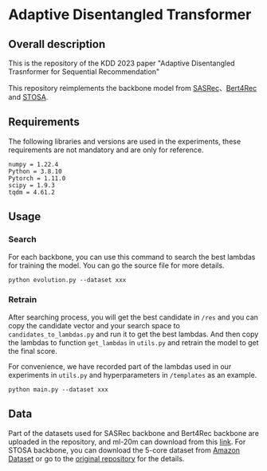 # Adaptive Disentangled Transformer

## Overall description

This is the repository of the KDD 2023 paper "Adaptive Disentangled Trasnformer for Sequential Recommendation"

This repository reimplements the backbone model from [SASRec](https://github.com/pmixer/SASRec.pytorch)、[Bert4Rec](https://github.com/FeiSun/BERT4Rec) and [STOSA](https://github.com/zfan20/STOSA).



## Requirements

The following libraries and versions are used in the experiments, these requirements are not mandatory and are only for reference.

```
numpy = 1.22.4
Python = 3.8.10
Pytorch = 1.11.0
scipy = 1.9.3
tqdm = 4.61.2
```

 

## Usage

### Search

For each backbone, you can use this command to search the best lambdas for training the model. You can go the source file for more details.

```
python evolution.py --dataset xxx
```



### Retrain

After searching process, you will get the best candidate in `/res` and you can copy the candidate vector and your search space to `candidates_to_lambdas.py` and run it to get the best lambdas. And then copy the lambdas to function `get_lambdas` in `utils.py` and retrain the model to get the final score. 

For convenience, we have recorded part of the lambdas used in our experiments in `utils.py` and hyperparameters in `/templates` as an example.

```
python main.py --dataset xxx
```



## Data

Part of the datasets used for SASRec backbone and Bert4Rec backbone are uploaded in the repository, and ml-20m can download from this [link](https://grouplens.org/datasets/movielens/). For STOSA backbone, you can download the 5-core dataset from [Amazon Dataset](https://jmcauley.ucsd.edu/data/amazon/) or go to the [original repository](https://github.com/zfan20/STOSA) for the details.